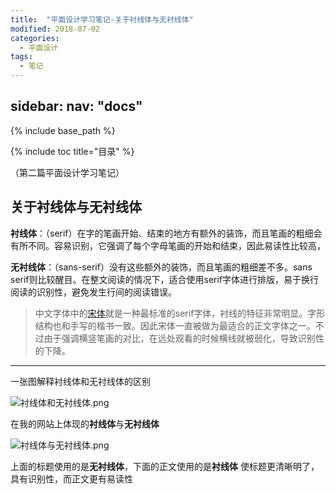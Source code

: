 ```yaml
---
title:  "平面设计学习笔记-关于衬线体与无衬线体"
modified: 2018-07-02
categories: 
  - 平面设计
tags:
  - 笔记
---
```


sidebar:
  nav: "docs"
---

{% include base_path %}

{% include toc title="目录" %}

（第二篇平面设计学习笔记）

## 关于衬线体与无衬线体

**衬线体**：（serif）在字的笔画开始、结束的地方有额外的装饰，而且笔画的粗细会有所不同。容易识别，它强调了每个字母笔画的开始和结束，因此易读性比较高，

**无衬线体**：（sans-serif）没有这些额外的装饰，而且笔画的粗细差不多。sans serif则比较醒目。在整文阅读的情况下，适合使用serif字体进行排版，易于换行阅读的识别性，避免发生行间的阅读错误。

> 中文字体中的[宋体](https://baike.baidu.com/item/%E5%AE%8B%E4%BD%93/836154)就是一种最标准的serif字体，衬线的特征非常明显。字形结构也和手写的楷书一致。因此宋体一直被做为最适合的正文字体之一。不过由于强调横竖笔画的对比，在远处观看的时候横线就被弱化，导致识别性的下降。

---
一张图解释衬线体和无衬线体的区别

![衬线体和无衬线体.png](https://upload-images.jianshu.io/upload_images/9400767-01a87c23a632f29f.png?imageMogr2/auto-orient/strip%7CimageView2/2/w/1240)

在我的网站上体现的**衬线体**与**无衬线体**

![衬线体与无衬线体.png](https://upload-images.jianshu.io/upload_images/9400767-cb3405e9ea1f61ae.png?imageMogr2/auto-orient/strip%7CimageView2/2/w/1240)

上面的标题使用的是**无衬线体**，下面的正文使用的是**衬线体**
使标题更清晰明了，具有识别性，而正文更有易读性